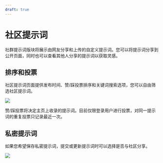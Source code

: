 ```yaml
---
draft: true
---
```


# 社区提示词

社群提示词版块将展示由网友分享和上传的自定义提示词。您可以将提示词分享到公开页面，同时也可以查看其他人分享的提示词以获取灵感。

## 排序和投票

社区提示词页面提供发布时间、赞/踩投票排序和关键词搜索选项，您可以自由筛选社区提示词。

![](https://img.newzone.top/2023-07-13-14-50-15.png?imageMogr2/format/webp/thumbnail/500x)

赞/踩投票将决定主页上收录的提示词。目前仅限登录用户进行投票，对同一提示词的重复投票只记录最近一次。

## 私密提示词

如果您希望保存私密提示词，提交或更新提示词时可以选择是否与社区分享。

![](https://img.newzone.top/2023-07-13-09-13-00.gif?imageMogr2/format/webp/thumbnail/500x)